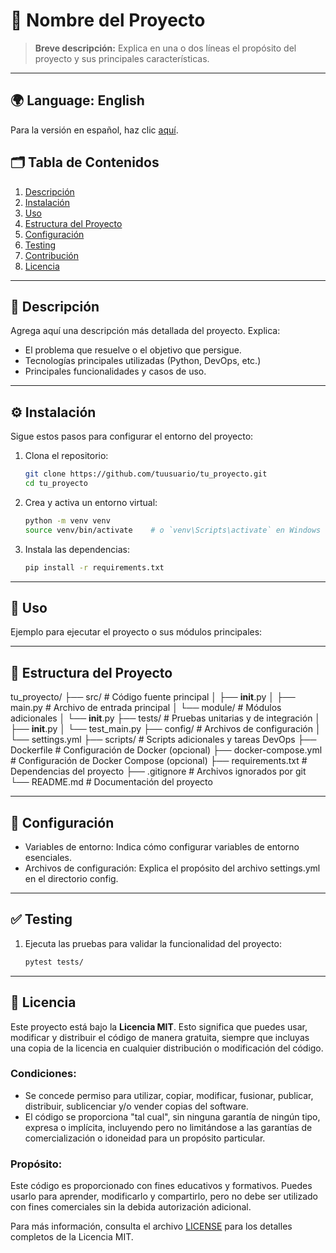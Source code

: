 # 📌 Nombre del Proyecto

> **Breve descripción:** Explica en una o dos líneas el propósito del proyecto y sus principales características.

---
## 🌍 Language: English
Para la versión en español, haz clic [aquí](README.md).

## 🗂️ Tabla de Contenidos
1. [Descripción](#descripción)
2. [Instalación](#instalación)
3. [Uso](#uso)
4. [Estructura del Proyecto](#estructura-del-proyecto)
5. [Configuración](#configuración)
6. [Testing](#testing)
7. [Contribución](#contribución)
8. [Licencia](#licencia)

---

## 📝 Descripción

Agrega aquí una descripción más detallada del proyecto. Explica:
- El problema que resuelve o el objetivo que persigue.
- Tecnologías principales utilizadas (Python, DevOps, etc.)
- Principales funcionalidades y casos de uso.

---

## ⚙️ Instalación

Sigue estos pasos para configurar el entorno del proyecto:

1. Clona el repositorio:
   ```bash
   git clone https://github.com/tuusuario/tu_proyecto.git
   cd tu_proyecto
2. Crea y activa un entorno virtual:
   ```bash
   python -m venv venv
   source venv/bin/activate    # o `venv\Scripts\activate` en Windows
3. Instala las dependencias:
   ```bash
   pip install -r requirements.txt

---

## 🚀 Uso

Ejemplo para ejecutar el proyecto o sus módulos principales:

---

## 📁 Estructura del Proyecto

tu_proyecto/
├── src/                     # Código fuente principal
│   ├── __init__.py
│   ├── main.py              # Archivo de entrada principal
│   └── module/              # Módulos adicionales
│       └── __init__.py
├── tests/                   # Pruebas unitarias y de integración
│   ├── __init__.py
│   └── test_main.py
├── config/                  # Archivos de configuración
│   └── settings.yml
├── scripts/                 # Scripts adicionales y tareas DevOps
├── Dockerfile               # Configuración de Docker (opcional)
├── docker-compose.yml       # Configuración de Docker Compose (opcional)
├── requirements.txt         # Dependencias del proyecto
├── .gitignore               # Archivos ignorados por git
└── README.md                # Documentación del proyecto

---

## 🔧 Configuración

* Variables de entorno: Indica cómo configurar variables de entorno esenciales.
* Archivos de configuración: Explica el propósito del archivo settings.yml en el directorio config.

---

## ✅ Testing

1. Ejecuta las pruebas para validar la funcionalidad del proyecto:
   ```bash
   pytest tests/

---

## 📄 Licencia

Este proyecto está bajo la **Licencia MIT**. Esto significa que puedes usar, modificar y distribuir el código de manera gratuita, siempre que incluyas una copia de la licencia en cualquier distribución o modificación del código. 

### Condiciones:
- Se concede permiso para utilizar, copiar, modificar, fusionar, publicar, distribuir, sublicenciar y/o vender copias del software.
- El código se proporciona "tal cual", sin ninguna garantía de ningún tipo, expresa o implícita, incluyendo pero no limitándose a las garantías de comercialización o idoneidad para un propósito particular.

### Propósito:
Este código es proporcionado con fines educativos y formativos. Puedes usarlo para aprender, modificarlo y compartirlo, pero no debe ser utilizado con fines comerciales sin la debida autorización adicional.

Para más información, consulta el archivo [LICENSE](LICENSE) para los detalles completos de la Licencia MIT.


